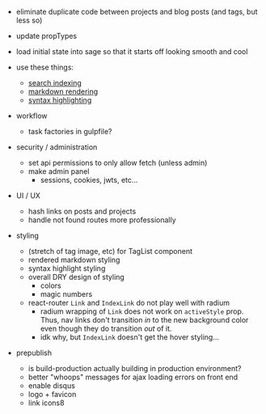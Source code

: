 - eliminate duplicate code between projects and blog posts (and tags, but less so)
- update propTypes
- load initial state into sage so that it starts off looking smooth and cool

- use these things:
    - [search indexing](https://github.com/olivernn/lunr.js)
    - [markdown rendering](https://github.com/chjj/marked)
    - [syntax highlighting](https://github.com/isagalaev/highlight.js)

- workflow
    - task factories in gulpfile?

- security / administration
    - set api permissions to only allow fetch (unless admin)
    - make admin panel
        - sessions, cookies, jwts, etc...

- UI / UX
    - hash links on posts and projects
    - handle not found routes more professionally

- styling
    - (stretch of tag image, etc) for TagList component
    - rendered markdown styling
    - syntax highlight styling
    - overall DRY design of styling
        - colors
        - magic numbers
    - react-router `Link` and `IndexLink` do not play well with radium
        - radium wrapping of `Link` does not work on `activeStyle` prop.  Thus, nav links don't transition *in* to the new background color even though they do transition *out* of it.
        - idk why, but `IndexLink` doesn't get the hover styling...

- prepublish
    - is build-production actually building in production environment?
    - better "whoops" messages for ajax loading errors on front end
    - enable disqus
    - logo + favicon
    - link icons8
